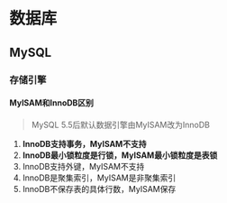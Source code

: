 # 数据库

## MySQL

### 存储引擎

#### MyISAM和InnoDB区别

> MySQL 5.5后默认数据引擎由MyISAM改为InnoDB

1. **InnoDB支持事务，MyISAM不支持**
2. **InnoDB最小锁粒度是行锁，MyISAM最小锁粒度是表锁**
3. InnoDB支持外键，MyISAM不支持
4. InnoDB是聚集索引，MyISAM是非聚集索引
5. InnoDB不保存表的具体行数，MyISAM保存